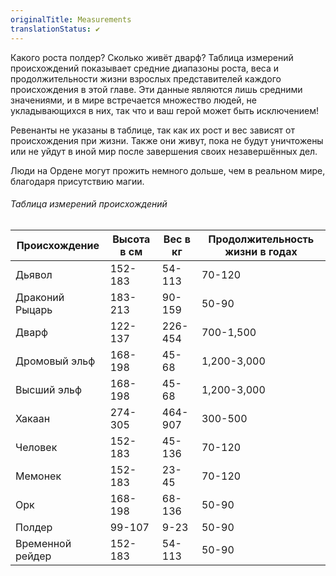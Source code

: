 ```yaml
---
originalTitle: Measurements
translationStatus: ✔️
---
```

Какого роста полдер? Сколько живёт дварф? Таблица измерений происхождений показывает средние диапазоны роста, веса и продолжительности жизни взрослых представителей каждого происхождения в этой главе. Эти данные являются лишь средними значениями, и в мире встречается множество людей, не укладывающихся в них, так что и ваш герой может быть исключением!

Ревенанты не указаны в таблице, так как их рост и вес зависят от происхождения при жизни. Также они живут, пока не будут уничтожены или не уйдут в иной мир после завершения своих незавершённых дел.

Люди на Ордене могут прожить немного дольше, чем в реальном мире, благодаря присутствию магии.

###### Таблица измерений происхождений

| Происхождение    | Высота в см | Вес в кг | Продолжительность жизни в годах |
| ---------------- | ----------- | -------- | ------------------------------- |
| Дьявол           | 152-183     | 54-113   | 70-120                          |
| Драконий Рыцарь  | 183-213     | 90-159   | 50-90                           |
| Дварф            | 122-137     | 226-454  | 700-1,500                       |
| Дромовый эльф    | 168-198     | 45-68    | 1,200-3,000                     |
| Высший эльф      | 168-198     | 45-68    | 1,200-3,000                     |
| Хакаан           | 274-305     | 464-907  | 300-500                         |
| Человек          | 152-183     | 45-136   | 70-120                          |
| Мемонек          | 152-183     | 23-45    | 70-120                          |
| Орк              | 168-198     | 68-136   | 50-90                           |
| Полдер           | 99-107      | 9-23     | 50-90                           |
| Временной рейдер | 152-183     | 54-113   | 50-90                           |
